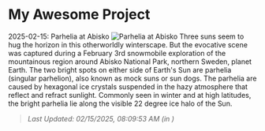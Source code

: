 # My Awesome Project

<!-- APOD Start -->
2025-02-15: Parhelia at Abisko
![Parhelia at Abisko](https://apod.nasa.gov/apod/image/2502/_D8A2600d_1024.jpg)
Three suns seem to hug the horizon in this otherworldly winterscape. But the evocative scene was captured during a February 3rd snowmobile exploration of the mountainous region around Abisko National Park, northern Sweden, planet Earth. The two bright spots on either side of Earth's Sun are parhelia (singular parhelion), also known as mock suns or sun dogs. The parhelia are caused by hexagonal ice crystals suspended in the hazy atmosphere that reflect and refract sunlight. Commonly seen in winter and at high latitudes, the bright parhelia lie along the visible 22 degree ice halo of the Sun.
> _Last Updated: 02/15/2025, 08:09:53 AM (in )_
<!-- APOD End -->
